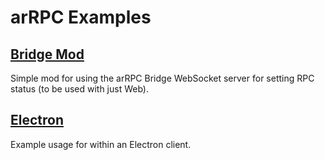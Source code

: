 # arRPC Examples

## [Bridge Mod](bridge_mod.js)

Simple mod for using the arRPC Bridge WebSocket server for setting RPC status (to be used with just Web).

## [Electron](electron)

Example usage for within an Electron client.
